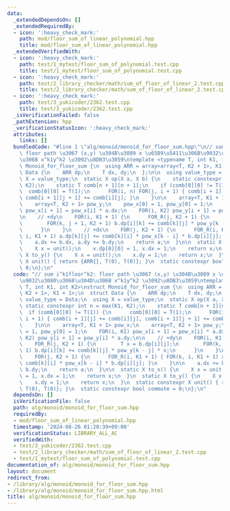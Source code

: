 ```yaml
---
data:
  _extendedDependsOn: []
  _extendedRequiredBy:
  - icon: ':heavy_check_mark:'
    path: mod/floor_sum_of_linear_polynomial.hpp
    title: mod/floor_sum_of_linear_polynomial.hpp
  _extendedVerifiedWith:
  - icon: ':heavy_check_mark:'
    path: test/1_mytest/floor_sum_of_polynomial.test.cpp
    title: test/1_mytest/floor_sum_of_polynomial.test.cpp
  - icon: ':heavy_check_mark:'
    path: test/2_library_checker/math/sum_of_floor_of_linear_2.test.cpp
    title: test/2_library_checker/math/sum_of_floor_of_linear_2.test.cpp
  - icon: ':heavy_check_mark:'
    path: test/3_yukicoder/2362.test.cpp
    title: test/3_yukicoder/2362.test.cpp
  _isVerificationFailed: false
  _pathExtension: hpp
  _verificationStatusIcon: ':heavy_check_mark:'
  attributes:
    links: []
  bundledCode: "#line 1 \"alg/monoid/monoid_for_floor_sum.hpp\"\n// sum i^k1floor^k2:\
    \ floor path \u3067 (x,y) \u304B\u3089 x \u65B9\u5411\u306B\u9032\u3080\u3068\u304D\
    \u306B x^k1y^k2 \u3092\u8DB3\u3059\ntemplate <typename T, int K1, int K2>\nstruct\
    \ Monoid_for_floor_sum {\n  using ARR = array<array<T, K2 + 1>, K1 + 1>;\n  struct\
    \ Data {\n    ARR dp;\n    T dx, dy;\n  };\n\n  using value_type = Data;\n  using\
    \ X = value_type;\n  static X op(X a, X b) {\n    static constexpr int n = max(K1,\
    \ K2);\n    static T comb[n + 1][n + 1];\n    if (comb[0][0] != T(1)) {\n    \
    \  comb[0][0] = T(1);\n      FOR(i, n) FOR(j, i + 1) { comb[i + 1][j] += comb[i][j],\
    \ comb[i + 1][j + 1] += comb[i][j]; }\n    }\n\n    array<T, K1 + 1> pow_x;\n\
    \    array<T, K2 + 1> pow_y;\n    pow_x[0] = 1, pow_y[0] = 1;\n    FOR(i, K1)\
    \ pow_x[i + 1] = pow_x[i] * a.dx;\n    FOR(i, K2) pow_y[i + 1] = pow_y[i] * a.dy;\n\
    \n    // +dy\n    FOR(i, K1 + 1) {\n      FOR_R(j, K2 + 1) {\n        T x = b.dp[i][j];\n\
    \        FOR(k, j + 1, K2 + 1) b.dp[i][k] += comb[k][j] * pow_y[k - j] * x;\n\
    \      }\n    }\n    // +dx\n    FOR(j, K2 + 1) {\n      FOR_R(i, K1 + 1) { FOR(k,\
    \ i, K1 + 1) a.dp[k][j] += comb[k][i] * pow_x[k - i] * b.dp[i][j]; }\n    }\n\n\
    \    a.dx += b.dx, a.dy += b.dy;\n    return a;\n  }\n\n  static X to_x() {\n\
    \    X x = unit();\n    x.dp[0][0] = 1, x.dx = 1;\n    return x;\n  }\n  static\
    \ X to_y() {\n    X x = unit();\n    x.dy = 1;\n    return x;\n  }\n  static constexpr\
    \ X unit() { return {ARR{}, T(0), T(0)}; }\n  static constexpr bool commute =\
    \ 0;\n};\n"
  code: "// sum i^k1floor^k2: floor path \u3067 (x,y) \u304B\u3089 x \u65B9\u5411\u306B\
    \u9032\u3080\u3068\u304D\u306B x^k1y^k2 \u3092\u8DB3\u3059\ntemplate <typename\
    \ T, int K1, int K2>\nstruct Monoid_for_floor_sum {\n  using ARR = array<array<T,\
    \ K2 + 1>, K1 + 1>;\n  struct Data {\n    ARR dp;\n    T dx, dy;\n  };\n\n  using\
    \ value_type = Data;\n  using X = value_type;\n  static X op(X a, X b) {\n   \
    \ static constexpr int n = max(K1, K2);\n    static T comb[n + 1][n + 1];\n  \
    \  if (comb[0][0] != T(1)) {\n      comb[0][0] = T(1);\n      FOR(i, n) FOR(j,\
    \ i + 1) { comb[i + 1][j] += comb[i][j], comb[i + 1][j + 1] += comb[i][j]; }\n\
    \    }\n\n    array<T, K1 + 1> pow_x;\n    array<T, K2 + 1> pow_y;\n    pow_x[0]\
    \ = 1, pow_y[0] = 1;\n    FOR(i, K1) pow_x[i + 1] = pow_x[i] * a.dx;\n    FOR(i,\
    \ K2) pow_y[i + 1] = pow_y[i] * a.dy;\n\n    // +dy\n    FOR(i, K1 + 1) {\n  \
    \    FOR_R(j, K2 + 1) {\n        T x = b.dp[i][j];\n        FOR(k, j + 1, K2 +\
    \ 1) b.dp[i][k] += comb[k][j] * pow_y[k - j] * x;\n      }\n    }\n    // +dx\n\
    \    FOR(j, K2 + 1) {\n      FOR_R(i, K1 + 1) { FOR(k, i, K1 + 1) a.dp[k][j] +=\
    \ comb[k][i] * pow_x[k - i] * b.dp[i][j]; }\n    }\n\n    a.dx += b.dx, a.dy +=\
    \ b.dy;\n    return a;\n  }\n\n  static X to_x() {\n    X x = unit();\n    x.dp[0][0]\
    \ = 1, x.dx = 1;\n    return x;\n  }\n  static X to_y() {\n    X x = unit();\n\
    \    x.dy = 1;\n    return x;\n  }\n  static constexpr X unit() { return {ARR{},\
    \ T(0), T(0)}; }\n  static constexpr bool commute = 0;\n};\n"
  dependsOn: []
  isVerificationFile: false
  path: alg/monoid/monoid_for_floor_sum.hpp
  requiredBy:
  - mod/floor_sum_of_linear_polynomial.hpp
  timestamp: '2024-08-26 01:20:39+09:00'
  verificationStatus: LIBRARY_ALL_AC
  verifiedWith:
  - test/3_yukicoder/2362.test.cpp
  - test/2_library_checker/math/sum_of_floor_of_linear_2.test.cpp
  - test/1_mytest/floor_sum_of_polynomial.test.cpp
documentation_of: alg/monoid/monoid_for_floor_sum.hpp
layout: document
redirect_from:
- /library/alg/monoid/monoid_for_floor_sum.hpp
- /library/alg/monoid/monoid_for_floor_sum.hpp.html
title: alg/monoid/monoid_for_floor_sum.hpp
---
```


